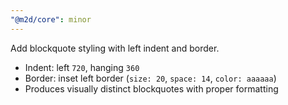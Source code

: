 ```yaml
---
"@m2d/core": minor
---
```


Add blockquote styling with left indent and border.

- Indent: left `720`, hanging `360`
- Border: inset left border (`size: 20`, `space: 14`, `color: aaaaaa`)
- Produces visually distinct blockquotes with proper formatting
